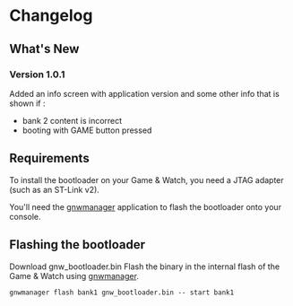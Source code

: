 # Changelog

## What's New

### Version 1.0.1
Added an info screen with application version and some other info that is shown if :
- bank 2 content is incorrect
- booting with GAME button pressed

## Requirements
To install the bootloader on your Game & Watch, you need a JTAG adapter (such as an ST-Link v2).

You'll need the [gnwmanager](https://github.com/BrianPugh/gnwmanager) application to flash the bootloader onto your console.

## Flashing the bootloader
Download gnw_bootloader.bin
Flash the binary in the internal flash of the Game & Watch using [gnwmanager](https://github.com/BrianPugh/gnwmanager).
```
gnwmanager flash bank1 gnw_bootloader.bin -- start bank1
```
